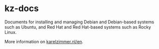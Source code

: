 <!--
###############################################################################
# SPDX-FileComment: Readme for repository kz-docs
#
# SPDX-FileCopyrightText: Karel Zimmer <info@karelzimmer.nl>
# SPDX-License-Identifier: CC0-1.0
###############################################################################
-->

# kz-docs

Documents for installing and managing Debian and Debian-based systems such as Ubuntu, and Red Hat and Red Hat-based systems such as Rocky Linux.

More information on [karelzimmer.nl/en](https://karelzimmer.nl/en).
